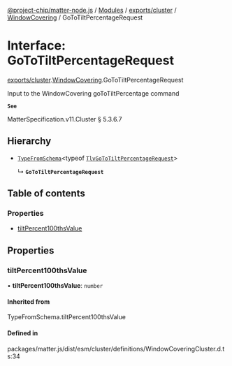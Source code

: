 [@project-chip/matter-node.js](../README.md) / [Modules](../modules.md) / [exports/cluster](../modules/exports_cluster.md) / [WindowCovering](../modules/exports_cluster.WindowCovering.md) / GoToTiltPercentageRequest

# Interface: GoToTiltPercentageRequest

[exports/cluster](../modules/exports_cluster.md).[WindowCovering](../modules/exports_cluster.WindowCovering.md).GoToTiltPercentageRequest

Input to the WindowCovering goToTiltPercentage command

**`See`**

MatterSpecification.v11.Cluster § 5.3.6.7

## Hierarchy

- [`TypeFromSchema`](../modules/exports_tlv.md#typefromschema)\<typeof [`TlvGoToTiltPercentageRequest`](../modules/exports_cluster.WindowCovering.md#tlvgototiltpercentagerequest)\>

  ↳ **`GoToTiltPercentageRequest`**

## Table of contents

### Properties

- [tiltPercent100thsValue](exports_cluster.WindowCovering.GoToTiltPercentageRequest.md#tiltpercent100thsvalue)

## Properties

### tiltPercent100thsValue

• **tiltPercent100thsValue**: `number`

#### Inherited from

TypeFromSchema.tiltPercent100thsValue

#### Defined in

packages/matter.js/dist/esm/cluster/definitions/WindowCoveringCluster.d.ts:34
